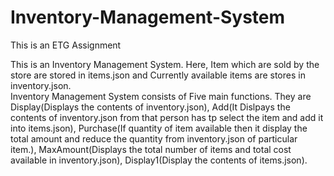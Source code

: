 # Inventory-Management-System
This is an ETG Assignment


This is an Inventory Management System. Here, Item which are sold by the store are stored in items.json and Currently available items are stores in inventory.json.  
Inventory Management System consists of Five main functions. They are Display(Displays the contents of inventory.json), Add(It Dislpays the contents of inventory.json from that person has tp select the item and add it into items.json), Purchase(If quantity of item available then it display the total amount and reduce the quantity from  inventory.json of particular item.), MaxAmount(Displays the total number of items and total cost available in inventory.json), Display1(Display the contents of items.json).
